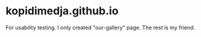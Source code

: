 # kopidimedja.github.io
For usability testing. I only created "our-gallery" page. The rest is my friend.
